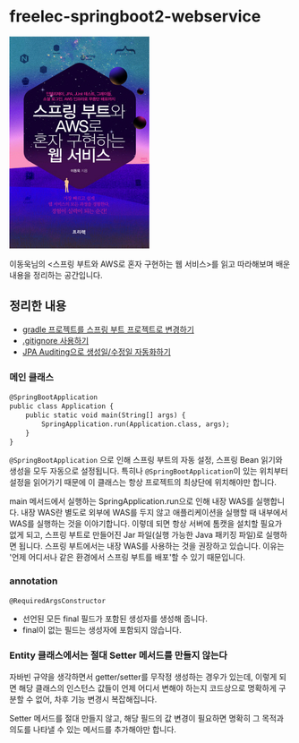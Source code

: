 # freelec-springboot2-webservice

![image.jpg](https://github.com/Conatuseus/TIL/blob/master/images/%EC%9D%B4%EB%8F%99%EC%9A%B1%EB%8B%98%20%EC%B1%85/Springboot.jpg?raw=true)

이동욱님의 <스프링 부트와 AWS로 혼자 구현하는 웹 서비스>를 읽고 따라해보며 배운 내용을 정리하는 공간입니다.

## 정리한 내용

- [gradle 프로젝트를 스프링 부트 프로젝트로 변경하기](https://github.com/Conatuseus/TIL/blob/master/Spring/%EA%B7%B8%EB%A0%88%EC%9D%B4%EB%93%A4%20%ED%94%84%EB%A1%9C%EC%A0%9D%ED%8A%B8%EB%A5%BC%20%EC%8A%A4%ED%94%84%EB%A7%81%20%EB%B6%80%ED%8A%B8%20%ED%94%84%EB%A1%9C%EC%A0%9D%ED%8A%B8%EB%A1%9C%20%EB%B3%80%EA%B2%BD%ED%95%98%EA%B8%B0.md)
- [.gitignore 사용하기](https://github.com/Conatuseus/TIL/blob/master/Git/gitignore.md)
- [JPA Auditing으로 생성일/수정일 자동화하기](https://velog.io/@conatuseus/2019-12-06-2212-%EC%9E%91%EC%84%B1%EB%90%A8-1sk3u75zo9)



### 메인 클래스
~~~ 
@SpringBootApplication
public class Application {
    public static void main(String[] args) {
        SpringApplication.run(Application.class, args);
    }
}
~~~
`@SpringBootApplication` 으로 인해 스프링 부트의 자동 설정, 스프링 Bean 읽기와 생성을 모두 자동으로 설정됩니다.
특히나 `@SpringBootApplication`이 있는 위치부터 설정을 읽어가기 때문에 이 클래스는 항상 프로젝트의 최상단에 위치해야만 합니다.

main 메서드에서 실행하는 SpringApplication.run으로 인해 내장 WAS를 실행합니다.
내장 WAS란 별도로 외부에 WAS를 두지 않고 애플리케이션을 실행할 때 내부에서 WAS를 실행하는 것을 이야기합니다.
이렇데 되면 항상 서버에 톰캣을 설치할 필요가 없게 되고, 스프링 부트로 만들어진 Jar 파일(실행 가능한 Java 패키징 파일)로 실행하면 됩니다.
 스프링 부트에서는 내장 WAS를 사용하는 것을 권장하고 있습니다.
 이유는 '언제 어디서나 같은 환경에서 스프링 부트를 배포'할 수 있기 때문입니다.

### annotation
`@RequiredArgsConstructor`
- 선언된 모든 final 필드가 포함된 생성자를 생성해 줍니다.
- final이 없는 필드는 생성자에 포함되지 않습니다.


### Entity 클래스에서는 절대 Setter 메서드를 만들지 않는다
자바빈 규약을 생각하면서 getter/setter를 무작정 생성하는 경우가 있는데, 이렇게 되면 해당 클래스의 인스턴스 값들이 언제 어디서 변해야 하는지
코드상으로 명확하게 구분할 수 없어, 차후 기능 변경시 복잡해집니다.

Setter 메서드를 절대 만들지 않고, 해당 필드의 값 변경이 필요하면 명확히 그 목적과 의도를 나타낼 수 있는 메서드를 추가해야만 합니다.

